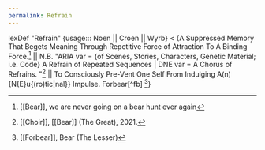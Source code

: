 ```yaml
---
permalink: Refrain
---
```

lexDef "Refrain" {usage::: Noen || Croen || Wyrb} < {A Suppressed Memory That Begets Meaning Through Repetitive Force of Attraction To A Binding Force.[^RefrainNoen] || N.B. "ARIA var = {of Scenes, Stories, Characters, Genetic Material; i.e. Code} A Refrain of Repeated Sequences | DNE var = A Chorus of Refrains. "[^RefrainCroen] || To Consciously Pre-Vent One Self From Indulging A(n) {N{E}u{(ro)tic|nal}} Impulse. Forbear[^fb] [^RefrainWyrb]}

[^RefrainNoen]: [[Bear]], we are never going on a bear hunt ever again
[^RefrainCroen]: [[Choir]], [[Bear]] (The Great), 2021.
[^RefrainWyrb]: [[Forbear]], Bear (The Lesser)
